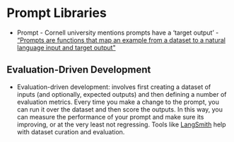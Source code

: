 # Prompt Libraries
- Prompt - Cornell university mentions prompts have a ‘target output’ - [“Prompts are functions that map an example from a dataset to a natural language input and target output"](https://arxiv.org/abs/2202.01279?utm_source=chatgpt.com)

## Evaluation-Driven Development
- Evaluation-driven development: involves first creating a dataset of inputs (and optionally, expected outputs) and then defining a number of evaluation metrics. Every time you make a change to the prompt, you can run it over the dataset and then score the outputs. In this way, you can measure the performance of your prompt and make sure its improving, or at the very least not regressing. Tools like [LangSmith](https://blog.langchain.dev/promptim/?utm_source=chatgpt.com ) help with dataset curation and evaluation. 